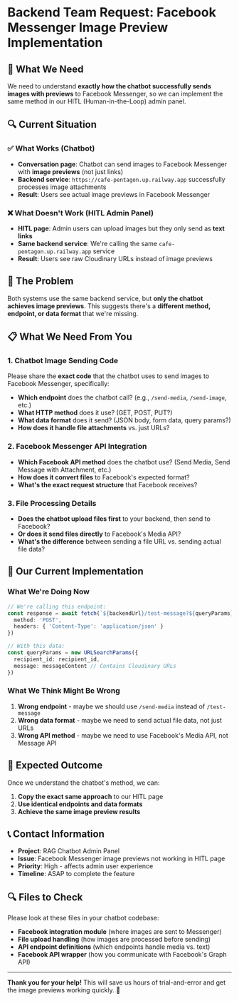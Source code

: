 # Backend Team Request: Facebook Messenger Image Preview Implementation

## 🎯 **What We Need**
We need to understand **exactly how the chatbot successfully sends images with previews** to Facebook Messenger, so we can implement the same method in our HITL (Human-in-the-Loop) admin panel.

## 🔍 **Current Situation**

### ✅ **What Works (Chatbot)**
- **Conversation page**: Chatbot can send images to Facebook Messenger with **image previews** (not just links)
- **Backend service**: `https://cafe-pentagon.up.railway.app` successfully processes image attachments
- **Result**: Users see actual image previews in Facebook Messenger

### ❌ **What Doesn't Work (HITL Admin Panel)**
- **HITL page**: Admin users can upload images but they only send as **text links**
- **Same backend service**: We're calling the same `cafe-pentagon.up.railway.app` service
- **Result**: Users see raw Cloudinary URLs instead of image previews

## 🚨 **The Problem**
Both systems use the same backend service, but **only the chatbot achieves image previews**. This suggests there's a **different method, endpoint, or data format** that we're missing.

## 📋 **What We Need From You**

### 1. **Chatbot Image Sending Code**
Please share the **exact code** that the chatbot uses to send images to Facebook Messenger, specifically:

- **Which endpoint** does the chatbot call? (e.g., `/send-media`, `/send-image`, etc.)
- **What HTTP method** does it use? (GET, POST, PUT?)
- **What data format** does it send? (JSON body, form data, query params?)
- **How does it handle file attachments** vs. just URLs?

### 2. **Facebook Messenger API Integration**
- **Which Facebook API method** does the chatbot use? (Send Media, Send Message with Attachment, etc.)
- **How does it convert files** to Facebook's expected format?
- **What's the exact request structure** that Facebook receives?

### 3. **File Processing Details**
- **Does the chatbot upload files first** to your backend, then send to Facebook?
- **Or does it send files directly** to Facebook's Media API?
- **What's the difference** between sending a file URL vs. sending actual file data?

## 🔧 **Our Current Implementation**

### **What We're Doing Now**
```typescript
// We're calling this endpoint:
const response = await fetch(`${backendUrl}/test-message?${queryParams}`, {
  method: 'POST',
  headers: { 'Content-Type': 'application/json' }
})

// With this data:
const queryParams = new URLSearchParams({
  recipient_id: recipient_id,
  message: messageContent // Contains Cloudinary URLs
})
```

### **What We Think Might Be Wrong**
1. **Wrong endpoint** - maybe we should use `/send-media` instead of `/test-message`
2. **Wrong data format** - maybe we need to send actual file data, not just URLs
3. **Wrong API method** - maybe we need to use Facebook's Media API, not Message API

## 🎯 **Expected Outcome**
Once we understand the chatbot's method, we can:
1. **Copy the exact same approach** to our HITL page
2. **Use identical endpoints and data formats**
3. **Achieve the same image preview results**

## 📞 **Contact Information**
- **Project**: RAG Chatbot Admin Panel
- **Issue**: Facebook Messenger image previews not working in HITL page
- **Priority**: High - affects admin user experience
- **Timeline**: ASAP to complete the feature

## 🔍 **Files to Check**
Please look at these files in your chatbot codebase:
- **Facebook integration module** (where images are sent to Messenger)
- **File upload handling** (how images are processed before sending)
- **API endpoint definitions** (which endpoints handle media vs. text)
- **Facebook API wrapper** (how you communicate with Facebook's Graph API)

---

**Thank you for your help!** This will save us hours of trial-and-error and get the image previews working quickly. 🚀
